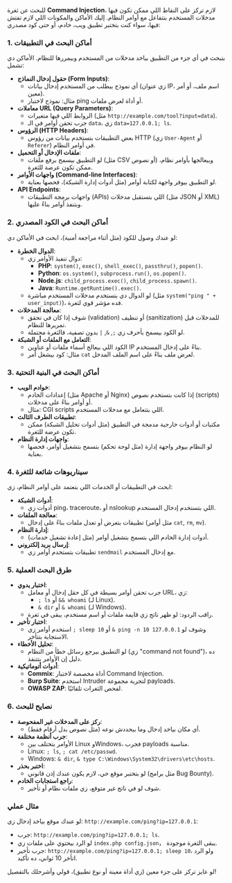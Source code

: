 للبحث عن ثغرة **Command Injection**، لازم تركز على النقاط اللي ممكن تكون فيها مدخلات المستخدم بتتفاعل مع أوامر النظام. إليك الأماكن والمكونات اللي لازم تفتش فيها، سواء كنت بتختبر تطبيق ويب، خادم، أو حتى كود مصدري:

### **1. أماكن البحث في التطبيقات**
بتبحث في أي جزء من التطبيق بياخد مدخلات من المستخدم وبيمررها للنظام. الأماكن دي تشمل:

- **حقول إدخال النماذج (Form Inputs)**:
  - أي نموذج بيطلب من المستخدم إدخال بيانات (زي عنوان IP، اسم ملف، أو أمر معين).
  - مثال: نموذج لاختبار ping أو أداة لعرض ملفات.
- **معاملات URL (Query Parameters)**:
  - الروابط اللي فيها متغيرات (مثل `http://example.com/tool?input=data`).
  - جرب تحقن أوامر في الـ `data`، زي `data=127.0.0.1; ls`.
- **الرؤوس (HTTP Headers)**:
  - بعض التطبيقات بتستخدم بيانات من رؤوس HTTP (زي `User-Agent` أو `Referer`) في أوامر النظام.
- **ملفات الإدخال أو التحميل**:
  - لو التطبيق بيسمح برفع ملفات (مثل CSV أو نصوص) وبيعالجها بأوامر نظام، ممكن تكون عرضة للثغرة.
- **واجهات الأوامر (Command-line Interfaces)**:
  - لو التطبيق بيوفر واجهة لكتابة أوامر (مثل أدوات إدارة الشبكة)، فحصها بعناية.
- **API Endpoints**:
  - واجهات برمجة التطبيقات (APIs) اللي بتستقبل مدخلات (مثل JSON أو XML) وبتنفذ أوامر بناءً عليها.

### **2. أماكن البحث في الكود المصدري**
لو عندك وصول للكود (مثل أثناء مراجعة أمنية)، ابحث في الأماكن دي:

- **الدوال الخطرة**:
  - دوال تنفيذ الأوامر زي:
    - **PHP**: `system()`, `exec()`, `shell_exec()`, `passthru()`, `popen()`.
    - **Python**: `os.system()`, `subprocess.run()`, `os.popen()`.
    - **Node.js**: `child_process.exec()`, `child_process.spawn()`.
    - **Java**: `Runtime.getRuntime().exec()`.
  - لو الدوال دي بتستخدم مدخلات المستخدم مباشرة (مثل `system("ping " + user_input)`)، فده مؤشر قوي لثغرة.
- **معالجة المدخلات**:
  - شوف إذا كان في تحقق (validation) أو تنظيف (sanitization) للمدخلات قبل تمريرها للنظام.
  - لو الكود بيسمح بأحرف زي `;`, `&`, `|` بدون تصفية، فالثغرة محتملة.
- **التعامل مع الملفات أو الشبكة**:
  - الكود اللي بيعالج أسماء ملفات أو عناوين IP بناءً على إدخال المستخدم.
  - مثال: كود بيشغل أمر `cat` لعرض ملف بناءً على اسم الملف المدخل.

### **3. أماكن البحث في البنية التحتية**
- **خوادم الويب**:
  - إعدادات الخادم (مثل Apache أو Nginx) إذا كانت بتستخدم نصوص (scripts) أو أوامر بناءً على مدخلات.
  - مثال: CGI scripts اللي بتتعامل مع مدخلات المستخدم.
- **تطبيقات الطرف الثالث**:
  - مكتبات أو أدوات خارجية مدمجة في التطبيق (مثل أدوات تحليل الشبكة) ممكن تكون عرضة للثغرة.
- **واجهات إدارة النظام**:
  - لو النظام بيوفر واجهة إدارة (مثل لوحة تحكم) بتسمح بتشغيل أوامر، فحصها بعناية.

### **4. سيناريوهات شائعة للثغرة**
ابحث في التطبيقات أو الخدمات اللي بتعتمد على أوامر النظام، زي:
- **أدوات الشبكة**:
  - أدوات زي ping، traceroute، أو nslookup اللي بتستخدم إدخال المستخدم.
- **معالجة الملفات**:
  - تطبيقات بتعرض أو تعدل ملفات بناءً على إدخال (مثل أوامر `cat`, `rm`, `mv`).
- **إدارة النظام**:
  - أدوات إدارة الخادم اللي بتسمح بتشغيل أوامر (مثل إعادة تشغيل خدمات).
- **إرسال بريد إلكتروني**:
  - تطبيقات بتستخدم أوامر زي `sendmail` مع إدخال المستخدم.

### **5. طرق البحث العملية**
- **اختبار يدوي**:
  - جرب تحقن أوامر بسيطة في كل حقل إدخال أو معامل URL، زي:
    - `; ls` أو `&& whoami` (لـ Linux).
    - `& dir` أو `& whoami` (لـ Windows).
  - راقب الردود: لو ظهر ناتج زي قايمة ملفات أو اسم مستخدم، يبقى في ثغرة.
- **اختبار تأخير**:
  - استخدم أوامر زي `; sleep 10` أو `& ping -n 10 127.0.0.1` وشوف لو الاستجابة بتتأخر.
- **تحليل الأخطاء**:
  - لو التطبيق بيرجع رسائل خطأ من النظام (زي "command not found")، ده دليل إن الأوامر بتتنفذ.
- **أدوات أتوماتيكية**:
  - **Commix**: أداة مخصصة لاختبار Command Injection.
  - **Burp Suite**: استخدم Intruder لتجربة مجموعة payloads.
  - **OWASP ZAP**: لفحص الثغرات تلقائيًا.

### **6. نصايح للبحث**
- **ركز على المدخلات غير المفحوصة**:
  - أي مكان بياخد إدخال وما بيحددش نوعه (مثل نصوص بدل أرقام فقط).
- **جرب أنظمة مختلفة**:
  - الأوامر بتختلف بين Linux وWindows، فجرب payloads مناسبة.
  - Linux: `; ls`, `; cat /etc/passwd`.
  - Windows: `& dir`, `& type C:\Windows\System32\drivers\etc\hosts`.
- **اختبر بحذر**:
  - لو بتختبر موقع حي، لازم يكون عندك إذن قانوني (مثل برامج Bug Bounty).
- **راجع استجابات الخادم**:
  - شوف لو في ناتج غير متوقع، زي ملفات نظام أو تأخير.

### **مثال عملي**
لو عندك موقع بياخد إدخال زي: `http://example.com/ping?ip=127.0.0.1`:
- جرب: `http://example.com/ping?ip=127.0.0.1; ls`.
- لو الرد بيحتوي على ملفات زي `index.php config.json`， يبقى الثغرة موجودة.
- جرب تأخير: `http://example.com/ping?ip=127.0.0.1; sleep 10`، ولو الرد اتأخر 10 ثواني، ده تأكيد.

لو عايز تركز على جزء معين (زي أداة معينة أو نوع تطبيق)، قولي وأشرحلك بالتفصيل!